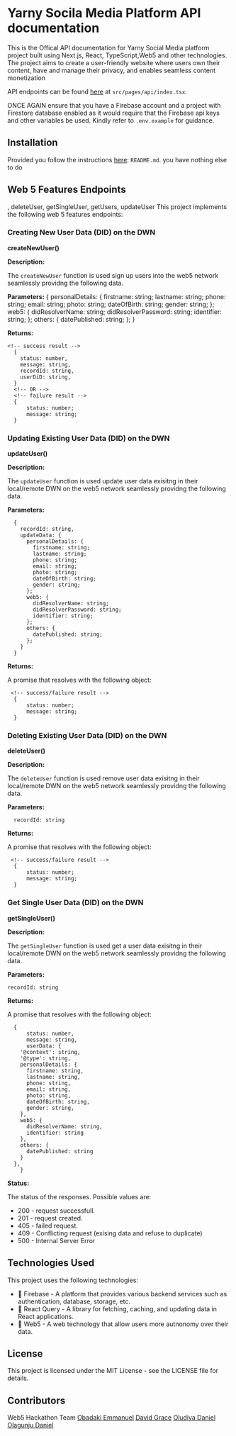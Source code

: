 # Yarny Socila Media Platform API documentation

This is the Offical API documentation for Yarny Social Media platform project built using Next.js, React, TypeScript,Web5 and other technologies. The project aims to create a user-friendly website where users own their content, have and manage their privacy, and enables seamless content monetization

API endpoints can be found [here](src/pages/api/index.tsx) at `src/pages/api/index.tsx`.

ONCE AGAIN ensure that you have a Firebase account and a project with Firestore database enabled as it would require that the Firebase api keys and other variables be used. Kindly refer to `.env.example` for guidance.

## Installation

Provided you follow the instructions [here](README.md): `README.md`. you have nothing else to do

## Web 5 Features Endpoints

, deleteUser, getSingleUser, getUsers, updateUser
This project implements the following web 5 features endpoints:

### Creating New User Data (DID) on the DWN

**createNewUser()**

**Description:**

The `createNewUser` function is used sign up users into the web5 network seamlessly providng the following data.

**Parameters:**
{
personalDetails: {
firstname: string;
lastname: string;
phone: string;
email: string;
photo: string;
dateOfBirth: string;
gender: string;
};
web5: {
didResolverName: string;
didResolverPassword: string;
identifier: string;
};
others: {
datePublished: string;
};
}

**Returns:**

```
<!-- success result -->
  {
    status: number,
    message: string,
    recordId: string,
    userDiD: string,
  }
  <!-- OR -->
  <!-- failure result -->
  {
      status: number;
      message: string;
  }
```

### Updating Existing User Data (DID) on the DWN

**updateUser()**

**Description:**

The `updateUser` function is used update user data exisitng in their local/remote DWN on the web5 network seamlessly providng the following data.

**Parameters:**

```
  {
    recordId: string,
    updateData: {
      personalDetails: {
        firstname: string;
        lastname: string;
        phone: string;
        email: string;
        photo: string;
        dateOfBirth: string;
        gender: string;
      };
      web5: {
        didResolverName: string;
        didResolverPassword: string;
        identifier: string;
      };
      others: {
        datePublished: string;
      };
    }
  }

```

**Returns:**

A promise that resolves with the following object:

```
 <!-- success/failure result -->
  {
      status: number;
      message: string;
  }

```

### Deleting Existing User Data (DID) on the DWN

**deleteUser()**

**Description:**

The `deleteUser` function is used remove user data exisitng in their local/remote DWN on the web5 network seamlessly providng the following data.

**Parameters:**

```
  recordId: string

```

**Returns:**

A promise that resolves with the following object:

```
 <!-- success/failure result -->
  {
      status: number;
      message: string;
  }
```

### Get Single User Data (DID) on the DWN

**getSingleUser()**

**Description:**

The `getSingleUser` function is used get a user data exisitng in their local/remote DWN on the web5 network seamlessly providng the following data.

**Parameters:**

```
recordId: string
```

**Returns:**

A promise that resolves with the following object:

```
  {
      status: number,
      message: string,
      userData: {
    '@context': string,
    '@type': string,
    personalDetails: {
      firstname: string,
      lastname: string,
      phone: string,
      email: string,
      photo: string,
      dateOfBirth: string,
      gender: string,
    },
    web5: {
      didResolverName: string,
      identifier: string
    },
    others: {
      datePublished: string
    }
  },
    }
```

**Status:**

The status of the responses. Possible values are:

- 200 - request successfull.
- 201 - request created.
- 405 - failed request.
- 409 - Conflicting request (exising data and refuse to duplicate)
- 500 - Internal Server Error

## Technologies Used

This project uses the following technologies:

- 🎉 Firebase - A platform that provides various backend services such as authentication, database, storage, etc.
- 🎉 React Query - A library for fetching, caching, and updating data in React applications.
- 🎉 Web5 - A web technology that allow users more autnonomy over their data.

## License

This project is licensed under the MIT License - see the LICENSE file for details.

## Contributors

Web5 Hackathon Team
[Obadaki Emmanuel](https://github.com/todak2000)
[David Grace](https://github.com/todak2000)
[Oludiya Daniel](https://github.com/todak2000)
[Olagunju Daniel ](https://github.com/todak2000)
